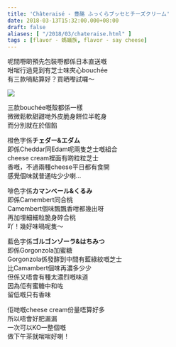 ```yaml
---
title: 'Châteraisé - 豊酪 ふっくらブッセとチーズクリーム'
date: 2018-03-13T15:32:00.000+08:00
draft: false
aliases: [ "/2018/03/chateraise.html" ]
tags : [flavor - 螞蟻族, flavor - say cheese]
---
```


呢間嘢啲預先包裝嘢都係日本直送嘅  
咁啱行過見到有芝士味夾心bouchée  
有三款喎點算好？買晒嚟試囉～  

![](/images/chateraisecheese.jpg)

三款bouchée嘅殼都係一樣  
微微鬆軟甜甜哋外皮脆身餅位半乾身  
而分別就在於個餡  
  
橙色字係**チェダー&エダム**  
即係Cheddar同Edam呢兩隻芝士嘅組合  
cheese cream裡面有啲粒粒芝士  
香嘅，不過兩種cheese平日都有食開  
感覺個味就普通咗少少喇...  
  
啡色字係**カマンベール&くるみ**  
即係Camembert同合桃  
Camembert個味飄飄香咁都幾出呀  
再加埋細細粒脆身碎合桃  
吖！幾好味喎呢隻～  
  
藍色字係**ゴルゴンゾーラ&はちみつ**  
即係Gorgonzola加蜜糖  
Gorgonzola係發酵到中間有藍綠紋嘅芝士  
比Camambert個味再濃多少少  
但係又唔會有種太濃烈嘅味道  
因為佢有蜜糖中和咗  
留低嘅只有香味  
  
佢哋嘅cheese cream份量唔算好多  
所以唔會好肥漏漏  
一次可以KO一整個嘅  
做下午茶就啱啱好喇！
